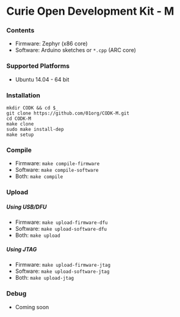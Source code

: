 # Curie Open Development Kit - M

### Contents

  - Firmware: Zephyr (x86 core)
  - Software: Arduino sketches or `*.cpp` (ARC core)

### Supported Platforms
 - Ubuntu 14.04 - 64 bit

### Installation
```
mkdir CODK && cd $_
git clone https://github.com/01org/CODK-M.git
cd CODK-M
make clone
sudo make install-dep
make setup
```

### Compile
- Firmware: `make compile-firmware`
- Software: `make compile-software`
- Both: `make compile`

### Upload

##### Using USB/DFU
- Firmware: `make upload-firmware-dfu`
- Software: `make upload-software-dfu`
- Both: `make upload`

##### Using JTAG
- Firmware: `make upload-firmware-jtag`
- Software: `make upload-software-jtag`
- Both: `make upload-jtag`

### Debug
- Coming soon
